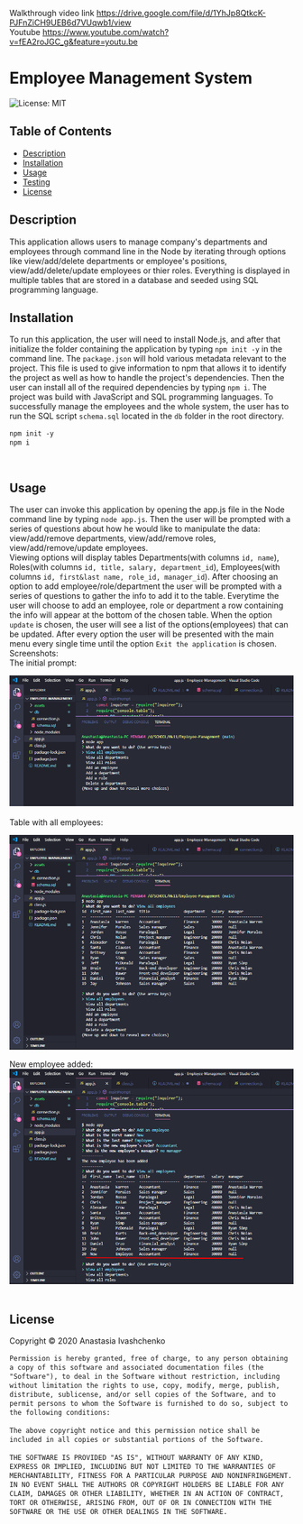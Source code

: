 Walkthrough video link https://drive.google.com/file/d/1YhJp8QtkcK-PJFnZiCH9UEB6d7VUqwb1/view
<br>
Youtube https://www.youtube.com/watch?v=fEA2roJGC_g&feature=youtu.be

# Employee Management System 
 ![License: MIT](https://img.shields.io/badge/License-MIT-yellow.svg)

## Table of Contents
  * [Description](#Description)
  * [Installation](#Installation)
  * [Usage](#Usage)
  * [Testing](#Testing)
  * [License](#License)

## Description
This application allows users to manage company's departments and employees through command line in the Node by iterating through options like view/add/delete departments or employee's positions, view/add/delete/update employees or thier roles. Everything is displayed in multiple tables that are stored in a database and seeded using SQL programming language. <br>

## Installation
To run this application, the user will need to install Node.js, and after that initialize the folder containing the application by typing `npm init -y` in the command line. The `package.json` will hold various metadata relevant to the project. This file is used to give information to npm that allows it to identify the project as well as how to handle the project's dependencies. Then the user can install  all of the required dependencies by typing `npm i`. The project was build with JavaScript and SQL programming languages. To successfully manage the employees and the whole system, the user has to run the SQL script `schema.sql` located in the `db` folder in the root directory.

```
npm init -y 
npm i
``` 
<br>

## Usage 

The user can invoke this application by opening the app.js file in the Node command line by typing `node app.js`. Then the user will be prompted with a series of questions about how he would like to manipulate the data: view/add/remove departments, view/add/remove roles, view/add/remove/update employees. <br>
Viewing options will display tables Departments(with columns `id, name`), Roles(with columns `id, title, salary, department_id`), Employees(with columns `id, first&last name, role_id, manager_id`). After choosing an option to add employee/role/department the user will be prompted with a series of questions to gather the info to add it to the table. Everytime the user will choose to add an employee, role or department a row containing the info will appear at the bottom of the chosen table. When the option `update` is chosen, the user will see a list of the options(employees) that can be updated. After every option the user will be presented with the main menu every single time until the option `Exit the application` is chosen.
<br>
Screenshots:<br>
The initial prompt: <br> 

![Multiple choice](./assets/s1.jpg) <br>
<br>
Table with all employees: <br>

![Employee table](./assets/s2.jpg) <br>

New employee added: <be>
![Employee table](./assets/s3.jpg) <br>
<br>

## License
Copyright © 2020 Anastasia Ivashchenko

    Permission is hereby granted, free of charge, to any person obtaining a copy of this software and associated documentation files (the "Software"), to deal in the Software without restriction, including without limitation the rights to use, copy, modify, merge, publish, distribute, sublicense, and/or sell copies of the Software, and to permit persons to whom the Software is furnished to do so, subject to the following conditions:
    
    The above copyright notice and this permission notice shall be included in all copies or substantial portions of the Software.
    
    THE SOFTWARE IS PROVIDED "AS IS", WITHOUT WARRANTY OF ANY KIND, EXPRESS OR IMPLIED, INCLUDING BUT NOT LIMITED TO THE WARRANTIES OF MERCHANTABILITY, FITNESS FOR A PARTICULAR PURPOSE AND NONINFRINGEMENT. IN NO EVENT SHALL THE AUTHORS OR COPYRIGHT HOLDERS BE LIABLE FOR ANY CLAIM, DAMAGES OR OTHER LIABILITY, WHETHER IN AN ACTION OF CONTRACT, TORT OR OTHERWISE, ARISING FROM, OUT OF OR IN CONNECTION WITH THE SOFTWARE OR THE USE OR OTHER DEALINGS IN THE SOFTWARE.
    